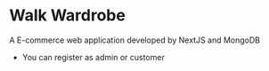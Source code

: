 <h1>Walk Wardrobe</h1>

A E-commerce web application developed by NextJS and MongoDB
- You can register as admin or customer
